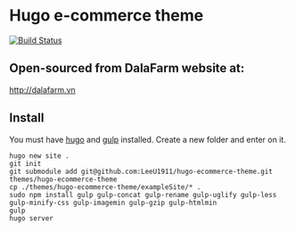 # Hugo e-commerce theme
[![Build Status](https://travis-ci.org/LeeU1911/dalafarm.svg?branch=master)](https://travis-ci.org/LeeU1911/dalafarm)

## Open-sourced from DalaFarm website at:
http://dalafarm.vn

## Install 

You must have [hugo](https://gohugo.io/getting-started/installing/) and [gulp](https://github.com/gulpjs/gulp/blob/v3.9.1/docs/getting-started.md) installed.
Create a new folder and enter on it.

```
hugo new site .
git init
git submodule add git@github.com:LeeU1911/hugo-ecommerce-theme.git themes/hugo-ecommerce-theme
cp ./themes/hugo-ecommerce-theme/exampleSite/* .
sudo npm install gulp gulp-concat gulp-rename gulp-uglify gulp-less gulp-minify-css gulp-imagemin gulp-gzip gulp-htmlmin
gulp
hugo server
```



